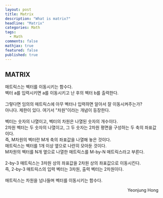 ```yaml
---
layout: post
title: Matrix
description: "What is matrix?"
headline: "Matrix"
categories: Math
tags: 
  - Math
comments: false
mathjax: true
featured: false
published: true
---
```


## MATRIX

매트릭스는 벡터를 이동시키는 함수다. <br>
벡터 a를 입력시키면 a를 이동시키고 난 후의 벡터 b를 출력한다. <br><br>
그렇다면 임의의 매트릭스에 아무 벡터나 입력하면 알아서 잘 이동시켜주는가?<br>
아니다. 제한이 있다. 여기서 "차원"이라는 개념이 등장한다. <br><br>
벡터는 숫자의 나열이고, 벡터의 차원은 나열된 숫자의 개수이다. <br>
2차원 벡터는 두 숫자의 나열이고, 그 두 숫자는 2차원 평면을 구성하는 두 축의 좌표값이다.<br>
즉, M차원의 벡터란 M개 축의 좌표값을 나열해 놓은 것이다.<br>
매트릭스는 벡터를 1개 이상 옆으로 나란히 모아둔 것이다.<br>
M차원의 벡터를 N개 옆으로 나열한 매트릭스를 M-by-N 매트릭스라고 부른다. <br><br>
2-by-3 매트릭스는 3차원 상의 좌표값을 2차원 상의 좌표값으로 이동시킨다. <br>
즉, 2-by-3 매트릭스의 입력 벡터는 3차원, 출력 벡터는 2차원이다. <br><br>
매트릭스는 차원을 넘나들며 벡터를 이동시키는 함수다. 


<p align="right"> Yeonjung Hong <p>
